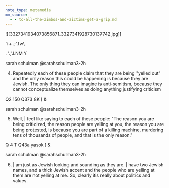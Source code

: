 ```yaml
---
note_type: metamedia
mm_source:
  - - to-all-the-zimbos-and-zictims-get-a-grip.md
---
```


![[3327341934073856871_3327341928730137742.jpg]]

‘i + .;'.fw\

. '.,'J.NM Y

sarah schulman @sarahschulman3-2h

4. Repeatedly each of these people claim that
they are being "yelled out" and the only
reason this could be happening is because
they are Jewish. The only thing they can
imagine is anti-semitism, because they
cannot conceptualize themselves as doing
anything justifying criticism

Q2 150 Q373 8K [ &

sarah schulman @sarahschulman3-2h

5. Well, | feel like saying to each of these
people: "The reason you are being criticized,
the reason people are yelling at you, the
reason you are being protested, is because
you are part of a killing machine, murdering
tens of thousands of people, and that is the
only reason."

Q 4 T Q43a  yasok [ &

sarah schulman @sarahschulman3-2h

6. | am just as Jewish looking and sounding as
they are. | have two Jewish names, and a thick
Jewish accent and the people who are yelling
at them are not yelling at me. So, clearly itis
really about politics and values.

